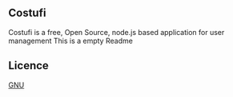 ## Costufi

Costufi is a free, Open Source, node.js based application for user management
This is a empty Readme
## Licence

[GNU](https://github.com/PreCodeEU/costufi/master/LICENCE)
